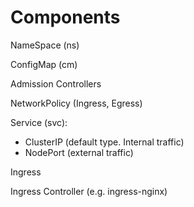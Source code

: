 # Components

NameSpace (ns)

ConfigMap (cm)

Admission Controllers

NetworkPolicy (Ingress, Egress)

Service (svc):
- ClusterIP (default type. Internal traffic)
- NodePort (external traffic)

Ingress

Ingress Controller (e.g. ingress-nginx)
